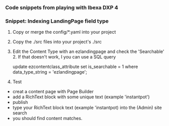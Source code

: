 ### Code snippets from playing with Ibexa DXP 4


### Snippet: Indexing LandingPage field type

1. Copy or merge the config/*.yaml into your project
1. Copy the ./src files into your project's ./src
1. Edit the Content Type with an ezlandingpage and check the 'Searchable'
   2. If that doesn't work, I you can use a SQL query
   
    update ezcontentclass_attribute set is_searchable = 1 where data_type_string = 'ezlandingpage';

1. Test

* creat a content page with Page Builder
* add a RichText block with some unique text (example 'instantpot')
* publish
* type your RichText block text (example 'instantpot) into the (Admin) site search 
* you should find content matches.

 
